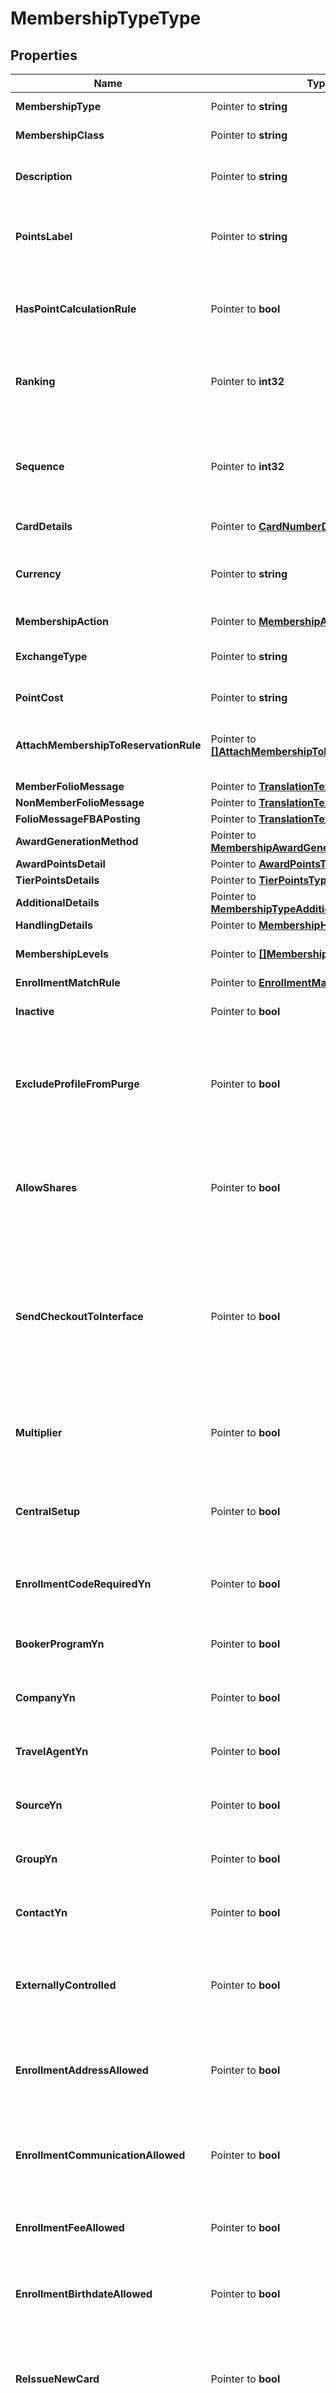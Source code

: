 # MembershipTypeType

## Properties

Name | Type | Description | Notes
------------ | ------------- | ------------- | -------------
**MembershipType** | Pointer to **string** | Membership Type code. | [optional] 
**MembershipClass** | Pointer to **string** | Membership Class code. | [optional] 
**Description** | Pointer to **string** | Description of the membership type. | [optional] 
**PointsLabel** | Pointer to **string** | Label used to refer to points for this membership type | [optional] 
**HasPointCalculationRule** | Pointer to **bool** | Indicates if this membership type has a point calculation rule. | [optional] 
**Ranking** | Pointer to **int32** | Defines the priority order of this membership type. | [optional] 
**Sequence** | Pointer to **int32** | Sequence number that controls the position of the membership type when displayed in lists. | [optional] 
**CardDetails** | Pointer to [**CardNumberDetailsType**](CardNumberDetailsType.md) |  | [optional] 
**Currency** | Pointer to **string** | The currency in which user would like to calculate the membership points. | [optional] 
**MembershipAction** | Pointer to [**MembershipActionType**](MembershipActionType.md) |  | [optional] 
**ExchangeType** | Pointer to **string** | Exchange type to be used in the currency conversion. | [optional] 
**PointCost** | Pointer to **string** | The cost per point. | [optional] 
**AttachMembershipToReservationRule** | Pointer to [**[]AttachMembershipToReservationRuleType**](AttachMembershipToReservationRuleType.md) | Indicates when the membership action to be taken . | [optional] 
**MemberFolioMessage** | Pointer to [**TranslationTextType2000**](TranslationTextType2000.md) |  | [optional] 
**NonMemberFolioMessage** | Pointer to [**TranslationTextType2000**](TranslationTextType2000.md) |  | [optional] 
**FolioMessageFBAPosting** | Pointer to [**TranslationTextType2000**](TranslationTextType2000.md) |  | [optional] 
**AwardGenerationMethod** | Pointer to [**MembershipAwardGenerationMethodType**](MembershipAwardGenerationMethodType.md) |  | [optional] 
**AwardPointsDetail** | Pointer to [**AwardPointsType**](AwardPointsType.md) |  | [optional] 
**TierPointsDetails** | Pointer to [**TierPointsType**](TierPointsType.md) |  | [optional] 
**AdditionalDetails** | Pointer to [**MembershipTypeAdditionalInfoType**](MembershipTypeAdditionalInfoType.md) |  | [optional] 
**HandlingDetails** | Pointer to [**MembershipHandlingType**](MembershipHandlingType.md) |  | [optional] 
**MembershipLevels** | Pointer to [**[]MembershipLevelType**](MembershipLevelType.md) | Collection of membership levels | [optional] 
**EnrollmentMatchRule** | Pointer to [**EnrollmentMatchRuleType**](EnrollmentMatchRuleType.md) |  | [optional] 
**Inactive** | Pointer to **bool** | Indicates if the membership type is inactive. | [optional] 
**ExcludeProfileFromPurge** | Pointer to **bool** | Indicates exclude profiles with an active membership of this type from the automatic purge utility. | [optional] 
**AllowShares** | Pointer to **bool** | Indicates that the award points to each membership holder attached to the shared reservation. | [optional] 
**SendCheckoutToInterface** | Pointer to **bool** | Indicates that the reservation that is eligible for points would have its data processed by the End of Day procedures and transferred to the interface. | [optional] 
**Multiplier** | Pointer to **bool** | Allows the user to input a value by which the base number of points is multiplied. | [optional] 
**CentralSetup** | Pointer to **bool** | Indicates how the award points for this membership type will be managed. | [optional] 
**EnrollmentCodeRequiredYn** | Pointer to **bool** | Indicates whether enrollment code is required or not. | [optional] 
**BookerProgramYn** | Pointer to **bool** | Indicates the membership type is for a Booker. | [optional] 
**CompanyYn** | Pointer to **bool** | Add the booker membership to company profile type. | [optional] 
**TravelAgentYn** | Pointer to **bool** | Add the booker membership to travel agent profile type. | [optional] 
**SourceYn** | Pointer to **bool** | Add the booker membership to source profile type. | [optional] 
**GroupYn** | Pointer to **bool** | Add the booker membership to group profile type. | [optional] 
**ContactYn** | Pointer to **bool** | Add the booker membership to contact profile type. | [optional] 
**ExternallyControlled** | Pointer to **bool** | Flag that affects how a Membership Type is added, edited or deleted from a profile. | [optional] 
**EnrollmentAddressAllowed** | Pointer to **bool** | Flag that indicates Profile Address is editable during Enrollment. | [optional] 
**EnrollmentCommunicationAllowed** | Pointer to **bool** | Flag that indicates Profile Communication is editable during Enrollment. | [optional] 
**EnrollmentFeeAllowed** | Pointer to **bool** | Flag that indicates Fee is editable during Enrollment. | [optional] 
**EnrollmentBirthdateAllowed** | Pointer to **bool** | Flag that indicates Birthdate field is editable during Enrollment. | [optional] 
**ReIssueNewCard** | Pointer to **bool** | Indicates whether to re-issue the membership card or not, when it is lost / stolen. | [optional] 
**PrimaryMembership** | Pointer to **bool** | Indicates whether primary membership or not. | [optional] 
**PrintFolioMsgOnConfirmation** | Pointer to **bool** | Print Folio Message on confirmation. | [optional] 
**ExternalDatabase** | Pointer to **string** | Indicates database for external system for Membership Type. | [optional] 

## Methods

### NewMembershipTypeType

`func NewMembershipTypeType() *MembershipTypeType`

NewMembershipTypeType instantiates a new MembershipTypeType object
This constructor will assign default values to properties that have it defined,
and makes sure properties required by API are set, but the set of arguments
will change when the set of required properties is changed

### NewMembershipTypeTypeWithDefaults

`func NewMembershipTypeTypeWithDefaults() *MembershipTypeType`

NewMembershipTypeTypeWithDefaults instantiates a new MembershipTypeType object
This constructor will only assign default values to properties that have it defined,
but it doesn't guarantee that properties required by API are set

### GetMembershipType

`func (o *MembershipTypeType) GetMembershipType() string`

GetMembershipType returns the MembershipType field if non-nil, zero value otherwise.

### GetMembershipTypeOk

`func (o *MembershipTypeType) GetMembershipTypeOk() (*string, bool)`

GetMembershipTypeOk returns a tuple with the MembershipType field if it's non-nil, zero value otherwise
and a boolean to check if the value has been set.

### SetMembershipType

`func (o *MembershipTypeType) SetMembershipType(v string)`

SetMembershipType sets MembershipType field to given value.

### HasMembershipType

`func (o *MembershipTypeType) HasMembershipType() bool`

HasMembershipType returns a boolean if a field has been set.

### GetMembershipClass

`func (o *MembershipTypeType) GetMembershipClass() string`

GetMembershipClass returns the MembershipClass field if non-nil, zero value otherwise.

### GetMembershipClassOk

`func (o *MembershipTypeType) GetMembershipClassOk() (*string, bool)`

GetMembershipClassOk returns a tuple with the MembershipClass field if it's non-nil, zero value otherwise
and a boolean to check if the value has been set.

### SetMembershipClass

`func (o *MembershipTypeType) SetMembershipClass(v string)`

SetMembershipClass sets MembershipClass field to given value.

### HasMembershipClass

`func (o *MembershipTypeType) HasMembershipClass() bool`

HasMembershipClass returns a boolean if a field has been set.

### GetDescription

`func (o *MembershipTypeType) GetDescription() string`

GetDescription returns the Description field if non-nil, zero value otherwise.

### GetDescriptionOk

`func (o *MembershipTypeType) GetDescriptionOk() (*string, bool)`

GetDescriptionOk returns a tuple with the Description field if it's non-nil, zero value otherwise
and a boolean to check if the value has been set.

### SetDescription

`func (o *MembershipTypeType) SetDescription(v string)`

SetDescription sets Description field to given value.

### HasDescription

`func (o *MembershipTypeType) HasDescription() bool`

HasDescription returns a boolean if a field has been set.

### GetPointsLabel

`func (o *MembershipTypeType) GetPointsLabel() string`

GetPointsLabel returns the PointsLabel field if non-nil, zero value otherwise.

### GetPointsLabelOk

`func (o *MembershipTypeType) GetPointsLabelOk() (*string, bool)`

GetPointsLabelOk returns a tuple with the PointsLabel field if it's non-nil, zero value otherwise
and a boolean to check if the value has been set.

### SetPointsLabel

`func (o *MembershipTypeType) SetPointsLabel(v string)`

SetPointsLabel sets PointsLabel field to given value.

### HasPointsLabel

`func (o *MembershipTypeType) HasPointsLabel() bool`

HasPointsLabel returns a boolean if a field has been set.

### GetHasPointCalculationRule

`func (o *MembershipTypeType) GetHasPointCalculationRule() bool`

GetHasPointCalculationRule returns the HasPointCalculationRule field if non-nil, zero value otherwise.

### GetHasPointCalculationRuleOk

`func (o *MembershipTypeType) GetHasPointCalculationRuleOk() (*bool, bool)`

GetHasPointCalculationRuleOk returns a tuple with the HasPointCalculationRule field if it's non-nil, zero value otherwise
and a boolean to check if the value has been set.

### SetHasPointCalculationRule

`func (o *MembershipTypeType) SetHasPointCalculationRule(v bool)`

SetHasPointCalculationRule sets HasPointCalculationRule field to given value.

### HasHasPointCalculationRule

`func (o *MembershipTypeType) HasHasPointCalculationRule() bool`

HasHasPointCalculationRule returns a boolean if a field has been set.

### GetRanking

`func (o *MembershipTypeType) GetRanking() int32`

GetRanking returns the Ranking field if non-nil, zero value otherwise.

### GetRankingOk

`func (o *MembershipTypeType) GetRankingOk() (*int32, bool)`

GetRankingOk returns a tuple with the Ranking field if it's non-nil, zero value otherwise
and a boolean to check if the value has been set.

### SetRanking

`func (o *MembershipTypeType) SetRanking(v int32)`

SetRanking sets Ranking field to given value.

### HasRanking

`func (o *MembershipTypeType) HasRanking() bool`

HasRanking returns a boolean if a field has been set.

### GetSequence

`func (o *MembershipTypeType) GetSequence() int32`

GetSequence returns the Sequence field if non-nil, zero value otherwise.

### GetSequenceOk

`func (o *MembershipTypeType) GetSequenceOk() (*int32, bool)`

GetSequenceOk returns a tuple with the Sequence field if it's non-nil, zero value otherwise
and a boolean to check if the value has been set.

### SetSequence

`func (o *MembershipTypeType) SetSequence(v int32)`

SetSequence sets Sequence field to given value.

### HasSequence

`func (o *MembershipTypeType) HasSequence() bool`

HasSequence returns a boolean if a field has been set.

### GetCardDetails

`func (o *MembershipTypeType) GetCardDetails() CardNumberDetailsType`

GetCardDetails returns the CardDetails field if non-nil, zero value otherwise.

### GetCardDetailsOk

`func (o *MembershipTypeType) GetCardDetailsOk() (*CardNumberDetailsType, bool)`

GetCardDetailsOk returns a tuple with the CardDetails field if it's non-nil, zero value otherwise
and a boolean to check if the value has been set.

### SetCardDetails

`func (o *MembershipTypeType) SetCardDetails(v CardNumberDetailsType)`

SetCardDetails sets CardDetails field to given value.

### HasCardDetails

`func (o *MembershipTypeType) HasCardDetails() bool`

HasCardDetails returns a boolean if a field has been set.

### GetCurrency

`func (o *MembershipTypeType) GetCurrency() string`

GetCurrency returns the Currency field if non-nil, zero value otherwise.

### GetCurrencyOk

`func (o *MembershipTypeType) GetCurrencyOk() (*string, bool)`

GetCurrencyOk returns a tuple with the Currency field if it's non-nil, zero value otherwise
and a boolean to check if the value has been set.

### SetCurrency

`func (o *MembershipTypeType) SetCurrency(v string)`

SetCurrency sets Currency field to given value.

### HasCurrency

`func (o *MembershipTypeType) HasCurrency() bool`

HasCurrency returns a boolean if a field has been set.

### GetMembershipAction

`func (o *MembershipTypeType) GetMembershipAction() MembershipActionType`

GetMembershipAction returns the MembershipAction field if non-nil, zero value otherwise.

### GetMembershipActionOk

`func (o *MembershipTypeType) GetMembershipActionOk() (*MembershipActionType, bool)`

GetMembershipActionOk returns a tuple with the MembershipAction field if it's non-nil, zero value otherwise
and a boolean to check if the value has been set.

### SetMembershipAction

`func (o *MembershipTypeType) SetMembershipAction(v MembershipActionType)`

SetMembershipAction sets MembershipAction field to given value.

### HasMembershipAction

`func (o *MembershipTypeType) HasMembershipAction() bool`

HasMembershipAction returns a boolean if a field has been set.

### GetExchangeType

`func (o *MembershipTypeType) GetExchangeType() string`

GetExchangeType returns the ExchangeType field if non-nil, zero value otherwise.

### GetExchangeTypeOk

`func (o *MembershipTypeType) GetExchangeTypeOk() (*string, bool)`

GetExchangeTypeOk returns a tuple with the ExchangeType field if it's non-nil, zero value otherwise
and a boolean to check if the value has been set.

### SetExchangeType

`func (o *MembershipTypeType) SetExchangeType(v string)`

SetExchangeType sets ExchangeType field to given value.

### HasExchangeType

`func (o *MembershipTypeType) HasExchangeType() bool`

HasExchangeType returns a boolean if a field has been set.

### GetPointCost

`func (o *MembershipTypeType) GetPointCost() string`

GetPointCost returns the PointCost field if non-nil, zero value otherwise.

### GetPointCostOk

`func (o *MembershipTypeType) GetPointCostOk() (*string, bool)`

GetPointCostOk returns a tuple with the PointCost field if it's non-nil, zero value otherwise
and a boolean to check if the value has been set.

### SetPointCost

`func (o *MembershipTypeType) SetPointCost(v string)`

SetPointCost sets PointCost field to given value.

### HasPointCost

`func (o *MembershipTypeType) HasPointCost() bool`

HasPointCost returns a boolean if a field has been set.

### GetAttachMembershipToReservationRule

`func (o *MembershipTypeType) GetAttachMembershipToReservationRule() []AttachMembershipToReservationRuleType`

GetAttachMembershipToReservationRule returns the AttachMembershipToReservationRule field if non-nil, zero value otherwise.

### GetAttachMembershipToReservationRuleOk

`func (o *MembershipTypeType) GetAttachMembershipToReservationRuleOk() (*[]AttachMembershipToReservationRuleType, bool)`

GetAttachMembershipToReservationRuleOk returns a tuple with the AttachMembershipToReservationRule field if it's non-nil, zero value otherwise
and a boolean to check if the value has been set.

### SetAttachMembershipToReservationRule

`func (o *MembershipTypeType) SetAttachMembershipToReservationRule(v []AttachMembershipToReservationRuleType)`

SetAttachMembershipToReservationRule sets AttachMembershipToReservationRule field to given value.

### HasAttachMembershipToReservationRule

`func (o *MembershipTypeType) HasAttachMembershipToReservationRule() bool`

HasAttachMembershipToReservationRule returns a boolean if a field has been set.

### GetMemberFolioMessage

`func (o *MembershipTypeType) GetMemberFolioMessage() TranslationTextType2000`

GetMemberFolioMessage returns the MemberFolioMessage field if non-nil, zero value otherwise.

### GetMemberFolioMessageOk

`func (o *MembershipTypeType) GetMemberFolioMessageOk() (*TranslationTextType2000, bool)`

GetMemberFolioMessageOk returns a tuple with the MemberFolioMessage field if it's non-nil, zero value otherwise
and a boolean to check if the value has been set.

### SetMemberFolioMessage

`func (o *MembershipTypeType) SetMemberFolioMessage(v TranslationTextType2000)`

SetMemberFolioMessage sets MemberFolioMessage field to given value.

### HasMemberFolioMessage

`func (o *MembershipTypeType) HasMemberFolioMessage() bool`

HasMemberFolioMessage returns a boolean if a field has been set.

### GetNonMemberFolioMessage

`func (o *MembershipTypeType) GetNonMemberFolioMessage() TranslationTextType2000`

GetNonMemberFolioMessage returns the NonMemberFolioMessage field if non-nil, zero value otherwise.

### GetNonMemberFolioMessageOk

`func (o *MembershipTypeType) GetNonMemberFolioMessageOk() (*TranslationTextType2000, bool)`

GetNonMemberFolioMessageOk returns a tuple with the NonMemberFolioMessage field if it's non-nil, zero value otherwise
and a boolean to check if the value has been set.

### SetNonMemberFolioMessage

`func (o *MembershipTypeType) SetNonMemberFolioMessage(v TranslationTextType2000)`

SetNonMemberFolioMessage sets NonMemberFolioMessage field to given value.

### HasNonMemberFolioMessage

`func (o *MembershipTypeType) HasNonMemberFolioMessage() bool`

HasNonMemberFolioMessage returns a boolean if a field has been set.

### GetFolioMessageFBAPosting

`func (o *MembershipTypeType) GetFolioMessageFBAPosting() TranslationTextType2000`

GetFolioMessageFBAPosting returns the FolioMessageFBAPosting field if non-nil, zero value otherwise.

### GetFolioMessageFBAPostingOk

`func (o *MembershipTypeType) GetFolioMessageFBAPostingOk() (*TranslationTextType2000, bool)`

GetFolioMessageFBAPostingOk returns a tuple with the FolioMessageFBAPosting field if it's non-nil, zero value otherwise
and a boolean to check if the value has been set.

### SetFolioMessageFBAPosting

`func (o *MembershipTypeType) SetFolioMessageFBAPosting(v TranslationTextType2000)`

SetFolioMessageFBAPosting sets FolioMessageFBAPosting field to given value.

### HasFolioMessageFBAPosting

`func (o *MembershipTypeType) HasFolioMessageFBAPosting() bool`

HasFolioMessageFBAPosting returns a boolean if a field has been set.

### GetAwardGenerationMethod

`func (o *MembershipTypeType) GetAwardGenerationMethod() MembershipAwardGenerationMethodType`

GetAwardGenerationMethod returns the AwardGenerationMethod field if non-nil, zero value otherwise.

### GetAwardGenerationMethodOk

`func (o *MembershipTypeType) GetAwardGenerationMethodOk() (*MembershipAwardGenerationMethodType, bool)`

GetAwardGenerationMethodOk returns a tuple with the AwardGenerationMethod field if it's non-nil, zero value otherwise
and a boolean to check if the value has been set.

### SetAwardGenerationMethod

`func (o *MembershipTypeType) SetAwardGenerationMethod(v MembershipAwardGenerationMethodType)`

SetAwardGenerationMethod sets AwardGenerationMethod field to given value.

### HasAwardGenerationMethod

`func (o *MembershipTypeType) HasAwardGenerationMethod() bool`

HasAwardGenerationMethod returns a boolean if a field has been set.

### GetAwardPointsDetail

`func (o *MembershipTypeType) GetAwardPointsDetail() AwardPointsType`

GetAwardPointsDetail returns the AwardPointsDetail field if non-nil, zero value otherwise.

### GetAwardPointsDetailOk

`func (o *MembershipTypeType) GetAwardPointsDetailOk() (*AwardPointsType, bool)`

GetAwardPointsDetailOk returns a tuple with the AwardPointsDetail field if it's non-nil, zero value otherwise
and a boolean to check if the value has been set.

### SetAwardPointsDetail

`func (o *MembershipTypeType) SetAwardPointsDetail(v AwardPointsType)`

SetAwardPointsDetail sets AwardPointsDetail field to given value.

### HasAwardPointsDetail

`func (o *MembershipTypeType) HasAwardPointsDetail() bool`

HasAwardPointsDetail returns a boolean if a field has been set.

### GetTierPointsDetails

`func (o *MembershipTypeType) GetTierPointsDetails() TierPointsType`

GetTierPointsDetails returns the TierPointsDetails field if non-nil, zero value otherwise.

### GetTierPointsDetailsOk

`func (o *MembershipTypeType) GetTierPointsDetailsOk() (*TierPointsType, bool)`

GetTierPointsDetailsOk returns a tuple with the TierPointsDetails field if it's non-nil, zero value otherwise
and a boolean to check if the value has been set.

### SetTierPointsDetails

`func (o *MembershipTypeType) SetTierPointsDetails(v TierPointsType)`

SetTierPointsDetails sets TierPointsDetails field to given value.

### HasTierPointsDetails

`func (o *MembershipTypeType) HasTierPointsDetails() bool`

HasTierPointsDetails returns a boolean if a field has been set.

### GetAdditionalDetails

`func (o *MembershipTypeType) GetAdditionalDetails() MembershipTypeAdditionalInfoType`

GetAdditionalDetails returns the AdditionalDetails field if non-nil, zero value otherwise.

### GetAdditionalDetailsOk

`func (o *MembershipTypeType) GetAdditionalDetailsOk() (*MembershipTypeAdditionalInfoType, bool)`

GetAdditionalDetailsOk returns a tuple with the AdditionalDetails field if it's non-nil, zero value otherwise
and a boolean to check if the value has been set.

### SetAdditionalDetails

`func (o *MembershipTypeType) SetAdditionalDetails(v MembershipTypeAdditionalInfoType)`

SetAdditionalDetails sets AdditionalDetails field to given value.

### HasAdditionalDetails

`func (o *MembershipTypeType) HasAdditionalDetails() bool`

HasAdditionalDetails returns a boolean if a field has been set.

### GetHandlingDetails

`func (o *MembershipTypeType) GetHandlingDetails() MembershipHandlingType`

GetHandlingDetails returns the HandlingDetails field if non-nil, zero value otherwise.

### GetHandlingDetailsOk

`func (o *MembershipTypeType) GetHandlingDetailsOk() (*MembershipHandlingType, bool)`

GetHandlingDetailsOk returns a tuple with the HandlingDetails field if it's non-nil, zero value otherwise
and a boolean to check if the value has been set.

### SetHandlingDetails

`func (o *MembershipTypeType) SetHandlingDetails(v MembershipHandlingType)`

SetHandlingDetails sets HandlingDetails field to given value.

### HasHandlingDetails

`func (o *MembershipTypeType) HasHandlingDetails() bool`

HasHandlingDetails returns a boolean if a field has been set.

### GetMembershipLevels

`func (o *MembershipTypeType) GetMembershipLevels() []MembershipLevelType`

GetMembershipLevels returns the MembershipLevels field if non-nil, zero value otherwise.

### GetMembershipLevelsOk

`func (o *MembershipTypeType) GetMembershipLevelsOk() (*[]MembershipLevelType, bool)`

GetMembershipLevelsOk returns a tuple with the MembershipLevels field if it's non-nil, zero value otherwise
and a boolean to check if the value has been set.

### SetMembershipLevels

`func (o *MembershipTypeType) SetMembershipLevels(v []MembershipLevelType)`

SetMembershipLevels sets MembershipLevels field to given value.

### HasMembershipLevels

`func (o *MembershipTypeType) HasMembershipLevels() bool`

HasMembershipLevels returns a boolean if a field has been set.

### GetEnrollmentMatchRule

`func (o *MembershipTypeType) GetEnrollmentMatchRule() EnrollmentMatchRuleType`

GetEnrollmentMatchRule returns the EnrollmentMatchRule field if non-nil, zero value otherwise.

### GetEnrollmentMatchRuleOk

`func (o *MembershipTypeType) GetEnrollmentMatchRuleOk() (*EnrollmentMatchRuleType, bool)`

GetEnrollmentMatchRuleOk returns a tuple with the EnrollmentMatchRule field if it's non-nil, zero value otherwise
and a boolean to check if the value has been set.

### SetEnrollmentMatchRule

`func (o *MembershipTypeType) SetEnrollmentMatchRule(v EnrollmentMatchRuleType)`

SetEnrollmentMatchRule sets EnrollmentMatchRule field to given value.

### HasEnrollmentMatchRule

`func (o *MembershipTypeType) HasEnrollmentMatchRule() bool`

HasEnrollmentMatchRule returns a boolean if a field has been set.

### GetInactive

`func (o *MembershipTypeType) GetInactive() bool`

GetInactive returns the Inactive field if non-nil, zero value otherwise.

### GetInactiveOk

`func (o *MembershipTypeType) GetInactiveOk() (*bool, bool)`

GetInactiveOk returns a tuple with the Inactive field if it's non-nil, zero value otherwise
and a boolean to check if the value has been set.

### SetInactive

`func (o *MembershipTypeType) SetInactive(v bool)`

SetInactive sets Inactive field to given value.

### HasInactive

`func (o *MembershipTypeType) HasInactive() bool`

HasInactive returns a boolean if a field has been set.

### GetExcludeProfileFromPurge

`func (o *MembershipTypeType) GetExcludeProfileFromPurge() bool`

GetExcludeProfileFromPurge returns the ExcludeProfileFromPurge field if non-nil, zero value otherwise.

### GetExcludeProfileFromPurgeOk

`func (o *MembershipTypeType) GetExcludeProfileFromPurgeOk() (*bool, bool)`

GetExcludeProfileFromPurgeOk returns a tuple with the ExcludeProfileFromPurge field if it's non-nil, zero value otherwise
and a boolean to check if the value has been set.

### SetExcludeProfileFromPurge

`func (o *MembershipTypeType) SetExcludeProfileFromPurge(v bool)`

SetExcludeProfileFromPurge sets ExcludeProfileFromPurge field to given value.

### HasExcludeProfileFromPurge

`func (o *MembershipTypeType) HasExcludeProfileFromPurge() bool`

HasExcludeProfileFromPurge returns a boolean if a field has been set.

### GetAllowShares

`func (o *MembershipTypeType) GetAllowShares() bool`

GetAllowShares returns the AllowShares field if non-nil, zero value otherwise.

### GetAllowSharesOk

`func (o *MembershipTypeType) GetAllowSharesOk() (*bool, bool)`

GetAllowSharesOk returns a tuple with the AllowShares field if it's non-nil, zero value otherwise
and a boolean to check if the value has been set.

### SetAllowShares

`func (o *MembershipTypeType) SetAllowShares(v bool)`

SetAllowShares sets AllowShares field to given value.

### HasAllowShares

`func (o *MembershipTypeType) HasAllowShares() bool`

HasAllowShares returns a boolean if a field has been set.

### GetSendCheckoutToInterface

`func (o *MembershipTypeType) GetSendCheckoutToInterface() bool`

GetSendCheckoutToInterface returns the SendCheckoutToInterface field if non-nil, zero value otherwise.

### GetSendCheckoutToInterfaceOk

`func (o *MembershipTypeType) GetSendCheckoutToInterfaceOk() (*bool, bool)`

GetSendCheckoutToInterfaceOk returns a tuple with the SendCheckoutToInterface field if it's non-nil, zero value otherwise
and a boolean to check if the value has been set.

### SetSendCheckoutToInterface

`func (o *MembershipTypeType) SetSendCheckoutToInterface(v bool)`

SetSendCheckoutToInterface sets SendCheckoutToInterface field to given value.

### HasSendCheckoutToInterface

`func (o *MembershipTypeType) HasSendCheckoutToInterface() bool`

HasSendCheckoutToInterface returns a boolean if a field has been set.

### GetMultiplier

`func (o *MembershipTypeType) GetMultiplier() bool`

GetMultiplier returns the Multiplier field if non-nil, zero value otherwise.

### GetMultiplierOk

`func (o *MembershipTypeType) GetMultiplierOk() (*bool, bool)`

GetMultiplierOk returns a tuple with the Multiplier field if it's non-nil, zero value otherwise
and a boolean to check if the value has been set.

### SetMultiplier

`func (o *MembershipTypeType) SetMultiplier(v bool)`

SetMultiplier sets Multiplier field to given value.

### HasMultiplier

`func (o *MembershipTypeType) HasMultiplier() bool`

HasMultiplier returns a boolean if a field has been set.

### GetCentralSetup

`func (o *MembershipTypeType) GetCentralSetup() bool`

GetCentralSetup returns the CentralSetup field if non-nil, zero value otherwise.

### GetCentralSetupOk

`func (o *MembershipTypeType) GetCentralSetupOk() (*bool, bool)`

GetCentralSetupOk returns a tuple with the CentralSetup field if it's non-nil, zero value otherwise
and a boolean to check if the value has been set.

### SetCentralSetup

`func (o *MembershipTypeType) SetCentralSetup(v bool)`

SetCentralSetup sets CentralSetup field to given value.

### HasCentralSetup

`func (o *MembershipTypeType) HasCentralSetup() bool`

HasCentralSetup returns a boolean if a field has been set.

### GetEnrollmentCodeRequiredYn

`func (o *MembershipTypeType) GetEnrollmentCodeRequiredYn() bool`

GetEnrollmentCodeRequiredYn returns the EnrollmentCodeRequiredYn field if non-nil, zero value otherwise.

### GetEnrollmentCodeRequiredYnOk

`func (o *MembershipTypeType) GetEnrollmentCodeRequiredYnOk() (*bool, bool)`

GetEnrollmentCodeRequiredYnOk returns a tuple with the EnrollmentCodeRequiredYn field if it's non-nil, zero value otherwise
and a boolean to check if the value has been set.

### SetEnrollmentCodeRequiredYn

`func (o *MembershipTypeType) SetEnrollmentCodeRequiredYn(v bool)`

SetEnrollmentCodeRequiredYn sets EnrollmentCodeRequiredYn field to given value.

### HasEnrollmentCodeRequiredYn

`func (o *MembershipTypeType) HasEnrollmentCodeRequiredYn() bool`

HasEnrollmentCodeRequiredYn returns a boolean if a field has been set.

### GetBookerProgramYn

`func (o *MembershipTypeType) GetBookerProgramYn() bool`

GetBookerProgramYn returns the BookerProgramYn field if non-nil, zero value otherwise.

### GetBookerProgramYnOk

`func (o *MembershipTypeType) GetBookerProgramYnOk() (*bool, bool)`

GetBookerProgramYnOk returns a tuple with the BookerProgramYn field if it's non-nil, zero value otherwise
and a boolean to check if the value has been set.

### SetBookerProgramYn

`func (o *MembershipTypeType) SetBookerProgramYn(v bool)`

SetBookerProgramYn sets BookerProgramYn field to given value.

### HasBookerProgramYn

`func (o *MembershipTypeType) HasBookerProgramYn() bool`

HasBookerProgramYn returns a boolean if a field has been set.

### GetCompanyYn

`func (o *MembershipTypeType) GetCompanyYn() bool`

GetCompanyYn returns the CompanyYn field if non-nil, zero value otherwise.

### GetCompanyYnOk

`func (o *MembershipTypeType) GetCompanyYnOk() (*bool, bool)`

GetCompanyYnOk returns a tuple with the CompanyYn field if it's non-nil, zero value otherwise
and a boolean to check if the value has been set.

### SetCompanyYn

`func (o *MembershipTypeType) SetCompanyYn(v bool)`

SetCompanyYn sets CompanyYn field to given value.

### HasCompanyYn

`func (o *MembershipTypeType) HasCompanyYn() bool`

HasCompanyYn returns a boolean if a field has been set.

### GetTravelAgentYn

`func (o *MembershipTypeType) GetTravelAgentYn() bool`

GetTravelAgentYn returns the TravelAgentYn field if non-nil, zero value otherwise.

### GetTravelAgentYnOk

`func (o *MembershipTypeType) GetTravelAgentYnOk() (*bool, bool)`

GetTravelAgentYnOk returns a tuple with the TravelAgentYn field if it's non-nil, zero value otherwise
and a boolean to check if the value has been set.

### SetTravelAgentYn

`func (o *MembershipTypeType) SetTravelAgentYn(v bool)`

SetTravelAgentYn sets TravelAgentYn field to given value.

### HasTravelAgentYn

`func (o *MembershipTypeType) HasTravelAgentYn() bool`

HasTravelAgentYn returns a boolean if a field has been set.

### GetSourceYn

`func (o *MembershipTypeType) GetSourceYn() bool`

GetSourceYn returns the SourceYn field if non-nil, zero value otherwise.

### GetSourceYnOk

`func (o *MembershipTypeType) GetSourceYnOk() (*bool, bool)`

GetSourceYnOk returns a tuple with the SourceYn field if it's non-nil, zero value otherwise
and a boolean to check if the value has been set.

### SetSourceYn

`func (o *MembershipTypeType) SetSourceYn(v bool)`

SetSourceYn sets SourceYn field to given value.

### HasSourceYn

`func (o *MembershipTypeType) HasSourceYn() bool`

HasSourceYn returns a boolean if a field has been set.

### GetGroupYn

`func (o *MembershipTypeType) GetGroupYn() bool`

GetGroupYn returns the GroupYn field if non-nil, zero value otherwise.

### GetGroupYnOk

`func (o *MembershipTypeType) GetGroupYnOk() (*bool, bool)`

GetGroupYnOk returns a tuple with the GroupYn field if it's non-nil, zero value otherwise
and a boolean to check if the value has been set.

### SetGroupYn

`func (o *MembershipTypeType) SetGroupYn(v bool)`

SetGroupYn sets GroupYn field to given value.

### HasGroupYn

`func (o *MembershipTypeType) HasGroupYn() bool`

HasGroupYn returns a boolean if a field has been set.

### GetContactYn

`func (o *MembershipTypeType) GetContactYn() bool`

GetContactYn returns the ContactYn field if non-nil, zero value otherwise.

### GetContactYnOk

`func (o *MembershipTypeType) GetContactYnOk() (*bool, bool)`

GetContactYnOk returns a tuple with the ContactYn field if it's non-nil, zero value otherwise
and a boolean to check if the value has been set.

### SetContactYn

`func (o *MembershipTypeType) SetContactYn(v bool)`

SetContactYn sets ContactYn field to given value.

### HasContactYn

`func (o *MembershipTypeType) HasContactYn() bool`

HasContactYn returns a boolean if a field has been set.

### GetExternallyControlled

`func (o *MembershipTypeType) GetExternallyControlled() bool`

GetExternallyControlled returns the ExternallyControlled field if non-nil, zero value otherwise.

### GetExternallyControlledOk

`func (o *MembershipTypeType) GetExternallyControlledOk() (*bool, bool)`

GetExternallyControlledOk returns a tuple with the ExternallyControlled field if it's non-nil, zero value otherwise
and a boolean to check if the value has been set.

### SetExternallyControlled

`func (o *MembershipTypeType) SetExternallyControlled(v bool)`

SetExternallyControlled sets ExternallyControlled field to given value.

### HasExternallyControlled

`func (o *MembershipTypeType) HasExternallyControlled() bool`

HasExternallyControlled returns a boolean if a field has been set.

### GetEnrollmentAddressAllowed

`func (o *MembershipTypeType) GetEnrollmentAddressAllowed() bool`

GetEnrollmentAddressAllowed returns the EnrollmentAddressAllowed field if non-nil, zero value otherwise.

### GetEnrollmentAddressAllowedOk

`func (o *MembershipTypeType) GetEnrollmentAddressAllowedOk() (*bool, bool)`

GetEnrollmentAddressAllowedOk returns a tuple with the EnrollmentAddressAllowed field if it's non-nil, zero value otherwise
and a boolean to check if the value has been set.

### SetEnrollmentAddressAllowed

`func (o *MembershipTypeType) SetEnrollmentAddressAllowed(v bool)`

SetEnrollmentAddressAllowed sets EnrollmentAddressAllowed field to given value.

### HasEnrollmentAddressAllowed

`func (o *MembershipTypeType) HasEnrollmentAddressAllowed() bool`

HasEnrollmentAddressAllowed returns a boolean if a field has been set.

### GetEnrollmentCommunicationAllowed

`func (o *MembershipTypeType) GetEnrollmentCommunicationAllowed() bool`

GetEnrollmentCommunicationAllowed returns the EnrollmentCommunicationAllowed field if non-nil, zero value otherwise.

### GetEnrollmentCommunicationAllowedOk

`func (o *MembershipTypeType) GetEnrollmentCommunicationAllowedOk() (*bool, bool)`

GetEnrollmentCommunicationAllowedOk returns a tuple with the EnrollmentCommunicationAllowed field if it's non-nil, zero value otherwise
and a boolean to check if the value has been set.

### SetEnrollmentCommunicationAllowed

`func (o *MembershipTypeType) SetEnrollmentCommunicationAllowed(v bool)`

SetEnrollmentCommunicationAllowed sets EnrollmentCommunicationAllowed field to given value.

### HasEnrollmentCommunicationAllowed

`func (o *MembershipTypeType) HasEnrollmentCommunicationAllowed() bool`

HasEnrollmentCommunicationAllowed returns a boolean if a field has been set.

### GetEnrollmentFeeAllowed

`func (o *MembershipTypeType) GetEnrollmentFeeAllowed() bool`

GetEnrollmentFeeAllowed returns the EnrollmentFeeAllowed field if non-nil, zero value otherwise.

### GetEnrollmentFeeAllowedOk

`func (o *MembershipTypeType) GetEnrollmentFeeAllowedOk() (*bool, bool)`

GetEnrollmentFeeAllowedOk returns a tuple with the EnrollmentFeeAllowed field if it's non-nil, zero value otherwise
and a boolean to check if the value has been set.

### SetEnrollmentFeeAllowed

`func (o *MembershipTypeType) SetEnrollmentFeeAllowed(v bool)`

SetEnrollmentFeeAllowed sets EnrollmentFeeAllowed field to given value.

### HasEnrollmentFeeAllowed

`func (o *MembershipTypeType) HasEnrollmentFeeAllowed() bool`

HasEnrollmentFeeAllowed returns a boolean if a field has been set.

### GetEnrollmentBirthdateAllowed

`func (o *MembershipTypeType) GetEnrollmentBirthdateAllowed() bool`

GetEnrollmentBirthdateAllowed returns the EnrollmentBirthdateAllowed field if non-nil, zero value otherwise.

### GetEnrollmentBirthdateAllowedOk

`func (o *MembershipTypeType) GetEnrollmentBirthdateAllowedOk() (*bool, bool)`

GetEnrollmentBirthdateAllowedOk returns a tuple with the EnrollmentBirthdateAllowed field if it's non-nil, zero value otherwise
and a boolean to check if the value has been set.

### SetEnrollmentBirthdateAllowed

`func (o *MembershipTypeType) SetEnrollmentBirthdateAllowed(v bool)`

SetEnrollmentBirthdateAllowed sets EnrollmentBirthdateAllowed field to given value.

### HasEnrollmentBirthdateAllowed

`func (o *MembershipTypeType) HasEnrollmentBirthdateAllowed() bool`

HasEnrollmentBirthdateAllowed returns a boolean if a field has been set.

### GetReIssueNewCard

`func (o *MembershipTypeType) GetReIssueNewCard() bool`

GetReIssueNewCard returns the ReIssueNewCard field if non-nil, zero value otherwise.

### GetReIssueNewCardOk

`func (o *MembershipTypeType) GetReIssueNewCardOk() (*bool, bool)`

GetReIssueNewCardOk returns a tuple with the ReIssueNewCard field if it's non-nil, zero value otherwise
and a boolean to check if the value has been set.

### SetReIssueNewCard

`func (o *MembershipTypeType) SetReIssueNewCard(v bool)`

SetReIssueNewCard sets ReIssueNewCard field to given value.

### HasReIssueNewCard

`func (o *MembershipTypeType) HasReIssueNewCard() bool`

HasReIssueNewCard returns a boolean if a field has been set.

### GetPrimaryMembership

`func (o *MembershipTypeType) GetPrimaryMembership() bool`

GetPrimaryMembership returns the PrimaryMembership field if non-nil, zero value otherwise.

### GetPrimaryMembershipOk

`func (o *MembershipTypeType) GetPrimaryMembershipOk() (*bool, bool)`

GetPrimaryMembershipOk returns a tuple with the PrimaryMembership field if it's non-nil, zero value otherwise
and a boolean to check if the value has been set.

### SetPrimaryMembership

`func (o *MembershipTypeType) SetPrimaryMembership(v bool)`

SetPrimaryMembership sets PrimaryMembership field to given value.

### HasPrimaryMembership

`func (o *MembershipTypeType) HasPrimaryMembership() bool`

HasPrimaryMembership returns a boolean if a field has been set.

### GetPrintFolioMsgOnConfirmation

`func (o *MembershipTypeType) GetPrintFolioMsgOnConfirmation() bool`

GetPrintFolioMsgOnConfirmation returns the PrintFolioMsgOnConfirmation field if non-nil, zero value otherwise.

### GetPrintFolioMsgOnConfirmationOk

`func (o *MembershipTypeType) GetPrintFolioMsgOnConfirmationOk() (*bool, bool)`

GetPrintFolioMsgOnConfirmationOk returns a tuple with the PrintFolioMsgOnConfirmation field if it's non-nil, zero value otherwise
and a boolean to check if the value has been set.

### SetPrintFolioMsgOnConfirmation

`func (o *MembershipTypeType) SetPrintFolioMsgOnConfirmation(v bool)`

SetPrintFolioMsgOnConfirmation sets PrintFolioMsgOnConfirmation field to given value.

### HasPrintFolioMsgOnConfirmation

`func (o *MembershipTypeType) HasPrintFolioMsgOnConfirmation() bool`

HasPrintFolioMsgOnConfirmation returns a boolean if a field has been set.

### GetExternalDatabase

`func (o *MembershipTypeType) GetExternalDatabase() string`

GetExternalDatabase returns the ExternalDatabase field if non-nil, zero value otherwise.

### GetExternalDatabaseOk

`func (o *MembershipTypeType) GetExternalDatabaseOk() (*string, bool)`

GetExternalDatabaseOk returns a tuple with the ExternalDatabase field if it's non-nil, zero value otherwise
and a boolean to check if the value has been set.

### SetExternalDatabase

`func (o *MembershipTypeType) SetExternalDatabase(v string)`

SetExternalDatabase sets ExternalDatabase field to given value.

### HasExternalDatabase

`func (o *MembershipTypeType) HasExternalDatabase() bool`

HasExternalDatabase returns a boolean if a field has been set.


[[Back to Model list]](../README.md#documentation-for-models) [[Back to API list]](../README.md#documentation-for-api-endpoints) [[Back to README]](../README.md)



